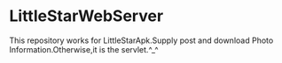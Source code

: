 # LittleStarWebServer
This repository works for LittleStarApk.Supply post and download Photo Information.Otherwise,it is the servlet.^_^
